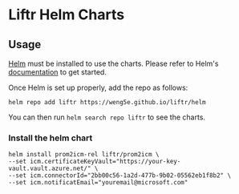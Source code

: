 # Liftr Helm Charts
## Usage
[Helm](https://helm.sh) must be installed to use the charts.
Please refer to Helm's [documentation](https://helm.sh/docs/) to get started.

Once Helm is set up properly, add the repo as follows:

```console
helm repo add liftr https://weng5e.github.io/liftr/helm
```

You can then run `helm search repo liftr` to see the charts.


### Install the helm chart
```console
helm install prom2icm-rel liftr/prom2icm \
--set icm.certificateKeyVault="https://your-key-vault.vault.azure.net/" \
--set icm.connectorId="2bb00c56-1a2d-477b-9b02-05562eb1f8b2" \
--set icm.notificatEmail="youremail@microsoft.com"
```